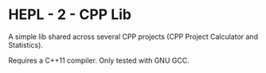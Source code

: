# HEPL - 2 - CPP Lib

A simple lib shared across several CPP projects (CPP Project Calculator and Statistics).

Requires a C++11 compiler. Only tested with GNU GCC.
